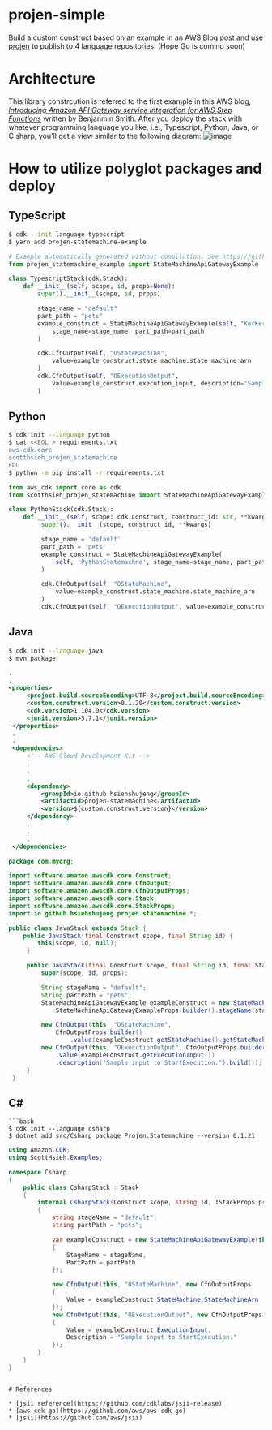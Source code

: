 # projen-simple

Build a custom construct based on an example in an AWS Blog post and use [projen](https://github.com/projen/projen) to publish to 4 language repositories.
(Hope Go is coming soon)

# Architecture

This library constrcution is referred to the first example in this AWS blog, [*Introducing Amazon API Gateway service integration for AWS Step Functions*](https://aws.amazon.com/tw/blogs/compute/introducing-amazon-api-gateway-service-integration-for-aws-step-functions/) written by Benjanmin Smith. After you deploy the stack with whatever programming language you like, i.e., Typescript, Python, Java, or C sharp, you'll get a view similar to the following diagram:
![image](images/designer_view.png)

# How to utilize polyglot packages and deploy

## TypeScript

```bash
$ cdk --init language typescript
$ yarn add projen-statemachine-example
```

```python
# Example automatically generated without compilation. See https://github.com/aws/jsii/issues/826
from projen_statemachine_example import StateMachineApiGatewayExample

class TypescriptStack(cdk.Stack):
    def __init__(self, scope, id, props=None):
        super().__init__(scope, id, props)

        stage_name = "default"
        part_path = "pets"
        example_construct = StateMachineApiGatewayExample(self, "KerKer",
            stage_name=stage_name, part_path=part_path
        )

        cdk.CfnOutput(self, "OStateMachine",
            value=example_construct.state_machine.state_machine_arn
        )
        cdk.CfnOutput(self, "OExecutionOutput",
            value=example_construct.execution_input, description="Sample input to StartExecution."
        )
```

## Python

```bash
$ cdk init --language python
$ cat <<EOL > requirements.txt
aws-cdk.core
scotthsieh_projen_statemachine
EOL
$ python -m pip install -r requirements.txt
```

```python
from aws_cdk import core as cdk
from scotthsieh_projen_statemachine import StateMachineApiGatewayExample

class PythonStack(cdk.Stack):
    def __init__(self, scope: cdk.Construct, construct_id: str, **kwargs) -> None:
         super().__init__(scope, construct_id, **kwargs)

         stage_name = 'default'
         part_path = 'pets'
         example_construct = StateMachineApiGatewayExample(
             self, 'PythonStatemachne', stage_name=stage_name, part_path=part_path,
         )

         cdk.CfnOutput(self, "OStateMachine",
             value=example_construct.state_machine.state_machine_arn
         )
         cdk.CfnOutput(self, "OExecutionOutput", value=example_construct.execution_input, description="Sample input to StartExecution.")
```

## Java

```bash
$ cdk init --language java
$ mvn package
```

```xml
.
.
<properties>
     <project.build.sourceEncoding>UTF-8</project.build.sourceEncoding>
     <custom.construct.version>0.1.20</custom.construct.version>
     <cdk.version>1.104.0</cdk.version>
     <junit.version>5.7.1</junit.version>
 </properties>
 .
 .
 <dependencies>
     <!-- AWS Cloud Development Kit -->
     .
     .
     .
     <dependency>
         <groupId>io.github.hsiehshujeng</groupId>
         <artifactId>projen-statemachine</artifactId>
         <version>${custom.construct.version}</version>
     </dependency>
     .
     .
     .
 </dependencies>
```

```java
package com.myorg;

import software.amazon.awscdk.core.Construct;
import software.amazon.awscdk.core.CfnOutput;
import software.amazon.awscdk.core.CfnOutputProps;
import software.amazon.awscdk.core.Stack;
import software.amazon.awscdk.core.StackProps;
import io.github.hsiehshujeng.projen.statemachine.*;

public class JavaStack extends Stack {
    public JavaStack(final Construct scope, final String id) {
        this(scope, id, null);
     }

     public JavaStack(final Construct scope, final String id, final StackProps props) {
         super(scope, id, props);

         String stageName = "default";
         String partPath = "pets";
         StateMachineApiGatewayExample exampleConstruct = new StateMachineApiGatewayExample(this, "KerKer",
             StateMachineApiGatewayExampleProps.builder().stageName(stageName).partPath(partPath).build());

         new CfnOutput(this, "OStateMachine",
             CfnOutputProps.builder()
                 .value(exampleConstruct.getStateMachine().getStateMachineArn()).build());
         new CfnOutput(this, "OExecutionOutput", CfnOutputProps.builder()
             .value(exampleConstruct.getExecutionInput())
             .description("Sample input to StartExecution.").build());
     }
 }
```

## C#

```
```bash
$ cdk init --language csharp
$ dotnet add src/Csharp package Projen.Statemachine --version 0.1.21
```
```cs
using Amazon.CDK;
using ScottHsieh.Examples;

namespace Csharp
{
    public class CsharpStack : Stack
    {
        internal CsharpStack(Construct scope, string id, IStackProps props = null) : base(scope, id, props)
        {
            string stageName = "default";
            string partPath = "pets";

            var exampleConstruct = new StateMachineApiGatewayExample(this, "KerKer", new StateMachineApiGatewayExampleProps
            {
                StageName = stageName,
                PartPath = partPath
            });

            new CfnOutput(this, "OStateMachine", new CfnOutputProps
            {
                Value = exampleConstruct.StateMachine.StateMachineArn
            });
            new CfnOutput(this, "OExecutionOutput", new CfnOutputProps
            {
                Value = exampleConstruct.ExecutionInput,
                Description = "Sample input to StartExecution."
            });
        }
    }
}
```
```

# References

* [jsii reference](https://github.com/cdklabs/jsii-release)
* [aws-cdk-go](https://github.com/aws/aws-cdk-go)
* [jsii](https://github.com/aws/jsii)
